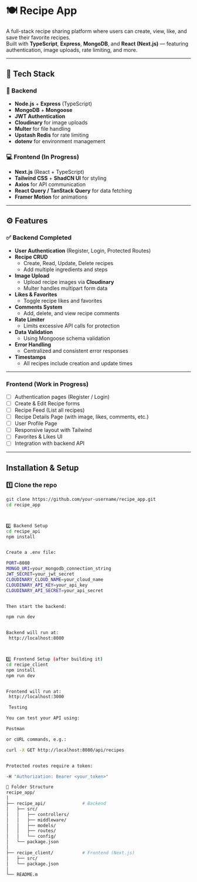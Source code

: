 # 🍽️ Recipe App

A full-stack recipe sharing platform where users can create, view, like, and save their favorite recipes.  
Built with **TypeScript**, **Express**, **MongoDB**, and **React (Next.js)** — featuring authentication, image uploads, rate limiting, and more.

---

## 🚀 Tech Stack

### 🧠 Backend

- **Node.js** + **Express** (TypeScript)
- **MongoDB** + **Mongoose**
- **JWT Authentication**
- **Cloudinary** for image uploads
- **Multer** for file handling
- **Upstash Redis** for rate limiting
- **dotenv** for environment management

### 💻 Frontend (In Progress)

- **Next.js** (React + TypeScript)
- **Tailwind CSS** + **ShadCN UI** for styling
- **Axios** for API communication
- **React Query / TanStack Query** for data fetching
- **Framer Motion** for animations

---

## ⚙️ Features

### ✅ Backend Completed

- **User Authentication** (Register, Login, Protected Routes)
- **Recipe CRUD**
  - Create, Read, Update, Delete recipes
  - Add multiple ingredients and steps
- **Image Upload**
  - Upload recipe images via **Cloudinary**
  - Multer handles multipart form data
- **Likes & Favorites**
  - Toggle recipe likes and favorites
- **Comments System**
  - Add, delete, and view recipe comments
- **Rate Limiter**
  - Limits excessive API calls for protection
- **Data Validation**
  - Using Mongoose schema validation
- **Error Handling**
  - Centralized and consistent error responses
- **Timestamps**
  - All recipes include creation and update times

---

### Frontend (Work in Progress)

- [ ] Authentication pages (Register / Login)
- [ ] Create & Edit Recipe forms
- [ ] Recipe Feed (List all recipes)
- [ ] Recipe Details Page (with image, likes, comments, etc.)
- [ ] User Profile Page
- [ ] Responsive layout with Tailwind
- [ ] Favorites & Likes UI
- [ ] Integration with backend API

---

## Installation & Setup

### 1️⃣ Clone the repo

```bash
git clone https://github.com/your-username/recipe_app.git
cd recipe_app



2️⃣ Backend Setup
cd recipe_api
npm install


Create a .env file:

PORT=8080
MONGO_URI=your_mongodb_connection_string
JWT_SECRET=your_jwt_secret
CLOUDINARY_CLOUD_NAME=your_cloud_name
CLOUDINARY_API_KEY=your_api_key
CLOUDINARY_API_SECRET=your_api_secret


Then start the backend:

npm run dev


Backend will run at:
 http://localhost:8080



3️⃣ Frontend Setup (after building it)
cd recipe_client
npm install
npm run dev


Frontend will run at:
 http://localhost:3000

 Testing

You can test your API using:

Postman

or cURL commands, e.g.:

curl -X GET http://localhost:8080/api/recipes


Protected routes require a token:

-H "Authorization: Bearer <your_token>"

📁 Folder Structure
recipe_app/
│
├── recipe_api/              # Backend
│   ├── src/
│   │   ├── controllers/
│   │   ├── middleware/
│   │   ├── models/
│   │   ├── routes/
│   │   └── config/
│   └── package.json
│
├── recipe_client/           # Frontend (Next.js)
│   ├── src/
│   └── package.json
│
└── README.m
```
